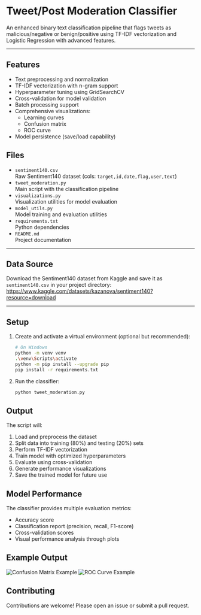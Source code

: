 # Tweet/Post Moderation Classifier

An enhanced binary text classification pipeline that flags tweets as malicious/negative or benign/positive using TF-IDF vectorization and Logistic Regression with advanced features.

---

## Features

- Text preprocessing and normalization
- TF-IDF vectorization with n-gram support
- Hyperparameter tuning using GridSearchCV
- Cross-validation for model validation
- Batch processing support
- Comprehensive visualizations:
  - Learning curves
  - Confusion matrix
  - ROC curve
- Model persistence (save/load capability)

## Files

- `sentiment140.csv`  
  Raw Sentiment140 dataset (cols: `target,id,date,flag,user,text`)
- `tweet_moderation.py`  
  Main script with the classification pipeline
- `visualizations.py`  
  Visualization utilities for model evaluation
- `model_utils.py`  
  Model training and evaluation utilities
- `requirements.txt`  
  Python dependencies
- `README.md`  
  Project documentation

---

## Data Source

Download the Sentiment140 dataset from Kaggle and save it as `sentiment140.csv` in your project directory:  
https://www.kaggle.com/datasets/kazanova/sentiment140?resource=download

---

## Setup

1. Create and activate a virtual environment (optional but recommended):
   ```bash
   # On Windows
   python -m venv venv
   .\venv\Scripts\activate
   python -m pip install --upgrade pip
   pip install -r requirements.txt
   ```

2. Run the classifier:
   ```bash
   python tweet_moderation.py
   ```

## Output

The script will:
1. Load and preprocess the dataset
2. Split data into training (80%) and testing (20%) sets
3. Perform TF-IDF vectorization
4. Train model with optimized hyperparameters
5. Evaluate using cross-validation
6. Generate performance visualizations
7. Save the trained model for future use

## Model Performance

The classifier provides multiple evaluation metrics:
- Accuracy score
- Classification report (precision, recall, F1-score)
- Cross-validation scores
- Visual performance analysis through plots

## Example Output

![Confusion Matrix Example](docs/confusion_matrix_example.png)
![ROC Curve Example](docs/roc_curve_example.png)

## Contributing

Contributions are welcome! Please open an issue or submit a pull request.
